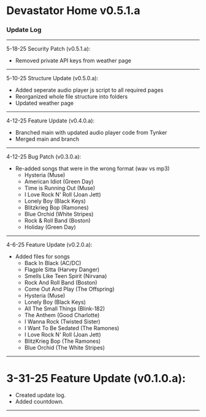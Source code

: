 # Devastator Home v0.5.1.a
### <strong>Update Log</strong>
---
5-18-25 Security Patch (v0.5.1.a):
- Removed private API keys from weather page
---
5-10-25 Structure Update (v0.5.0.a):
- Added seperate audio player js script to all required pages
- Reorganized whole file structure into folders
- Updated weather page
---
4-12-25 Feature Update (v0.4.0.a):
- Branched main with updated audio player code from Tynker
- Merged main and branch
---
4-12-25 Bug Patch (v0.3.0.a):
- Re-added songs that were in the wrong format (wav vs mp3)
  - Hysteria (Muse)
  - American Idiot (Green Day)
  - Time is Running Out (Muse)
  - I Love Rock N' Roll (Joan Jett)
  - Lonely Boy (Black Keys)
  - Blitzkrieg Bop (Ramones)
  - Blue Orchid (White Stripes)
  - Rock & Roll Band (Boston)
  - Holiday (Green Day)
---
4-6-25 Feature Update (v0.2.0.a):
- Added files for songs
  - Back In Black (AC/DC)
  - Flagple Sitta (Harvey Danger)
  - Smells Like Teen Spirit (Nirvana)
  - Rock And Roll Band (Boston)
  - Come Out And Play (The Offspring)
  - Hysteria (Muse)
  - Lonely Boy (Black Keys)
  - All The Small Things (Blink-182)
  - The Anthem (Good Charlotte)
  - I Wanna Rock (Twisted Sister)
  - I Want To Be Sedated (The Ramones)
  - I Love Rock N' Roll (Joan Jett)
  - BlitzKrieg Bop (The Ramones)
  - Blue Orchid (The White Stripes)
---
3-31-25 Feature Update (v0.1.0.a): 
=======
- Created update log.  
- Added countdown.
---
